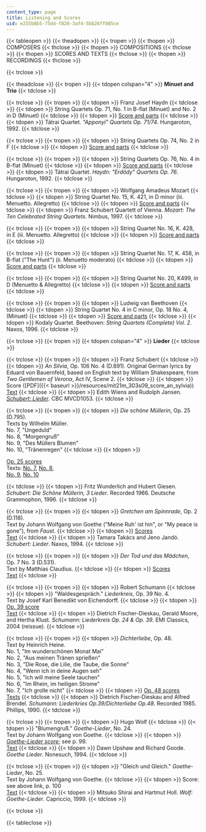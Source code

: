 ```yaml
---
content_type: page
title: Listening and Scores
uid: e255b8b5-75d4-f820-3af4-5bb26ff085ce
---
```


{{< tableopen >}}
{{< theadopen >}}
{{< tropen >}}
{{< thopen >}}
COMPOSERS
{{< thclose >}}
{{< thopen >}}
COMPOSITIONS
{{< thclose >}}
{{< thopen >}}
SCORES AND TEXTS
{{< thclose >}}
{{< thopen >}}
RECORDINGS
{{< thclose >}}

{{< trclose >}}

{{< theadclose >}}
{{< tropen >}}
{{< tdopen colspan="4" >}}
**Minuet and Trio**
{{< tdclose >}}

{{< trclose >}}
{{< tropen >}}
{{< tdopen >}}
Franz Josef Haydn
{{< tdclose >}}
{{< tdopen >}}
String Quartets Op. 71, No. 1 in B-flat (Minuet) and No. 2 in D (Minuet)
{{< tdclose >}}
{{< tdopen >}}
[Score and parts](http://imslp.org/wiki/String_Quartets,_Op.71_%28Haydn,_Joseph%29)
{{< tdclose >}}
{{< tdopen >}}
Tátrai Quartet. _"Apponyi" Quartets Op. 71/74_. Hungaroton, 1992.
{{< tdclose >}}

{{< trclose >}}
{{< tropen >}}
{{< tdopen >}}
String Quartets Op. 74, No. 2 in F
{{< tdclose >}}
{{< tdopen >}}
[Score and parts](http://imslp.org/wiki/String_Quartets,_Op.74_%28Haydn,_Joseph%29)
{{< tdclose >}}

{{< trclose >}}
{{< tropen >}}
{{< tdopen >}}
String Quartets Op. 76, No. 4 in B-flat (Minuet)
{{< tdclose >}}
{{< tdopen >}}
[Score and parts](http://imslp.org/wiki/String_Quartets,_Op.76_%28Haydn,_Joseph%29)
{{< tdclose >}}
{{< tdopen >}}
Tátrai Quartet. _Haydn: "Erdödy" Quartets Op. 76_. Hungaroton, 1992.
{{< tdclose >}}

{{< trclose >}}
{{< tropen >}}
{{< tdopen >}}
Wolfgang Amadeus Mozart
{{< tdclose >}}
{{< tdopen >}}
String Quartet No. 15, K. 421, in D minor (iii. Menuetto. Allegretto)
{{< tdclose >}}
{{< tdopen >}}
[Score and parts](http://imslp.org/wiki/String_Quartet_No.15,_K.421_%28Mozart,_Wolfgang_Amadeus%29)
{{< tdclose >}}
{{< tdopen >}}
Franz Schubert Quartett of Vienna. _Mozart: The Ten Celebrated String Quartets_. Nimbus, 1997.
{{< tdclose >}}

{{< trclose >}}
{{< tropen >}}
{{< tdopen >}}
String Quartet No. 16, K. 428, in E (iii. Menuetto. Allegretto)
{{< tdclose >}}
{{< tdopen >}}
[Score and parts](http://imslp.org/wiki/String_Quartet_No.16,_K.428_%28Mozart,_Wolfgang_Amadeus%29)
{{< tdclose >}}

{{< trclose >}}
{{< tropen >}}
{{< tdopen >}}
String Quartet No. 17, K. 458, in B-flat ("The Hunt") (ii. Menuetto moderato)
{{< tdclose >}}
{{< tdopen >}}
[Score and parts](http://imslp.org/wiki/String_Quartet_No.17,_K.458_%28Mozart,_Wolfgang_Amadeus%29)
{{< tdclose >}}

{{< trclose >}}
{{< tropen >}}
{{< tdopen >}}
String Quartet No. 20, K499, in D (Menuetto & Allegretto)
{{< tdclose >}}
{{< tdopen >}}
[Score and parts](http://imslp.org/wiki/String_Quartet_No.20,_K.499_%28Mozart,_Wolfgang_Amadeus%29)
{{< tdclose >}}

{{< trclose >}}
{{< tropen >}}
{{< tdopen >}}
Ludwig van Beethoven
{{< tdclose >}}
{{< tdopen >}}
String Quartet No. 4 in C minor, Op. 18 No. 4, (Minuet)
{{< tdclose >}}
{{< tdopen >}}
[Score and parts](http://imslp.org/wiki/String_Quartet_No.4,_Op.18_No.4_%28Beethoven,_Ludwig_van%29)
{{< tdclose >}}
{{< tdopen >}}
Kodaly Quartet. Beethoven: _String Quartets (Complete) Vol. 2_. Naxos, 1996.
{{< tdclose >}}

{{< trclose >}}
{{< tropen >}}
{{< tdopen colspan="4" >}}
**Lieder**
{{< tdclose >}}

{{< trclose >}}
{{< tropen >}}
{{< tdopen >}}
Franz Schubert
{{< tdclose >}}
{{< tdopen >}}
_An Silvia_, Op. 106 No. 4 (D.891). Original German lyrics by Eduard von Bauernfeld, based on English text by William Shakespeare, from _Two Gentlemen of Verona_, Act IV, Scene 2.
{{< tdclose >}}
{{< tdopen >}}
Score ([PDF]({{< baseurl >}}/resources/mit21m_303s09_score_an_sylvia))  
[Text](http://www.lieder.net/lieder/get_text.html?TextId=19060)
{{< tdclose >}}
{{< tdopen >}}
Edith Wiens and Rudolph Jansen. [_Schubert: Lieder_](http://www.classicsonline.com/catalogue/product.aspx?pid=314488). CBC MVCD1053.
{{< tdclose >}}

{{< trclose >}}
{{< tropen >}}
{{< tdopen >}}
_Die schöne Müllerin_, Op. 25 (D.795).  
Texts by Wilhelm Müller.  
No. 7, "Ungeduld"  
No. 8, "Morgengruß"  
No. 9, "Des Müllers Blumen"  
No. 10, "Tränenregen"
{{< tdclose >}}
{{< tdopen >}}


[Op. 25 scores](http://imslp.org/wiki/Die_Sch%C3%B6ne_M%C3%BCllerin,_D.795_%28Op.25%29_%28Schubert,_Franz%29)  
Texts: [No. 7](http://www.lieder.net/lieder/get_text.html?TextId=11902), [No. 8](http://www.lieder.net/lieder/get_text.html?TextId=11864),  
[No. 9](http://www.lieder.net/lieder/get_text.html?TextId=11793), [No. 10](http://www.lieder.net/lieder/get_text.html?TextId=11896)


{{< tdclose >}}
{{< tdopen >}}
Fritz Wunderlich and Hubert Giesen. _Schubert: Die Schöne Müllerin, 3 Lieder_. Recorded 1966. Deutsche Grammophon, 1996.
{{< tdclose >}}

{{< trclose >}}
{{< tropen >}}
{{< tdopen >}}
_Gretchen am Spinnrade_, Op. 2 (D.118).  
Text by Johann Wolfgang von Goethe ("Meine Ruh' ist hin", or "My peace is gone"), from _Faust_.
{{< tdclose >}}
{{< tdopen >}}
[Scores](http://imslp.org/wiki/Gretchen_am_Spinnrade,_D.118_%28Op.2%29_%28Schubert,_Franz%29)  
[Text](http://www.lieder.net/lieder/get_text.html?TextId=17757)
{{< tdclose >}}
{{< tdopen >}}
Tamara Takács and Jeno Jandó. _Schubert: Lieder_. Naxos, 1994.
{{< tdclose >}}

{{< trclose >}}
{{< tropen >}}
{{< tdopen >}}
_Der Tod und das Mädchen_, Op. 7 No. 3 (D.531).  
Text by Matthias Claudius.
{{< tdclose >}}
{{< tdopen >}}
[Scores](http://imslp.org/wiki/Der_Tod_und_das_M%C3%A4dchen,_D.531_%28Op.7_No.3%29_%28Schubert,_Franz%29)  
[Text](http://www.lieder.net/lieder/get_text.html?TextId=3856)
{{< tdclose >}}

{{< trclose >}}
{{< tropen >}}
{{< tdopen >}}
Robert Schumann
{{< tdclose >}}
{{< tdopen >}}
"Waldesgespräch." _Liederkreis_, Op. 39 No. 4.  
Text by Josef Karl Benedikt von Eichendorff.
{{< tdclose >}}
{{< tdopen >}}
[Op. 39 score](http://imslp.org/wiki/Liederkreis,_Op.39_%28Schumann,_Robert%29)  
[Text](http://www.lieder.net/lieder/get_text.html?TextId=5312)
{{< tdclose >}}
{{< tdopen >}}
Dietrich Fischer-Dieskau, Gerald Moore, and Hertha Klust. _Schumann: Liederkreis Op. 24 & Op. 39_. EMI Classics, 2004 (reissue).
{{< tdclose >}}

{{< trclose >}}
{{< tropen >}}
{{< tdopen >}}
_Dichterliebe_, Op. 48.  
Text by Heinrich Heine.  
No. 1, "Im wunderschönen Monat Mai"  
No. 2, "Aus meinen Tränen sprießen"  
No. 3, "Die Rose, die Lilie, die Taube, die Sonne"  
No. 4, "Wenn ich in deine Augen seh"  
No. 5, "Ich will meine Seele tauchen"  
No. 6, "Im Rhein, im heiligen Strome"  
No. 7, "Ich grolle nicht"
{{< tdclose >}}
{{< tdopen >}}
[Op. 48 scores](http://imslp.org/wiki/Dichterliebe,_Op.48_%28Schumann,_Robert%29)  
[Texts](http://www.lieder.net/lieder/assemble_texts.html?SongCycleId=15)
{{< tdclose >}}
{{< tdopen >}}
Dietrich Fischer-Dieskau and Alfred Brendel. _Schumann: Liederkries Op.39/Dichterliebe Op.48_. Recorded 1985. Phillips, 1990.
{{< tdclose >}}

{{< trclose >}}
{{< tropen >}}
{{< tdopen >}}
Hugo Wolf
{{< tdclose >}}
{{< tdopen >}}
"Blumengruß." _Goethe-Lieder_, No. 24.  
Text by Johann Wolfgang von Goethe.
{{< tdclose >}}
{{< tdopen >}}
_[Goethe-Lieder score](http://imslp.org/wiki/Goethe_Lieder_%28Wolf,_Hugo%29)_; see p. 99.  
[Text](http://www.lieder.net/lieder/get_text.html?TextId=6308)
{{< tdclose >}}
{{< tdopen >}}
Dawn Upshaw and Richard Goode. _Goethe Lieder_. Nonesuch, 1994.
{{< tdclose >}}

{{< trclose >}}
{{< tropen >}}
{{< tdopen >}}
"Gleich und Gleich." _Goethe-Lieder_, No. 25.  
Text by Johann Wolfgang von Goethe.
{{< tdclose >}}
{{< tdopen >}}
Score: see above link, p. 100  
[Text](http://www.lieder.net/lieder/get_text.html?TextId=6434)
{{< tdclose >}}
{{< tdopen >}}
Mitsuko Shirai and Hartmut Holl. _Wolf: Goethe-Lieder_. Capriccio, 1999.
{{< tdclose >}}

{{< trclose >}}

{{< tableclose >}}